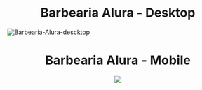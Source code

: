 <h1 align="center">Barbearia Alura - Desktop</h1>

![Barbearia-Alura-descktop](https://user-images.githubusercontent.com/105315548/177236466-9b134ef8-88ca-4a41-bb0f-fa0f76d86d19.png)

<h1 align="center">Barbearia Alura - Mobile</h1>

<p align="center"> 
<img src="https://user-images.githubusercontent.com/105315548/177236553-8eb6ebb7-95b5-4889-a546-e7213415940f.png">
</p>


